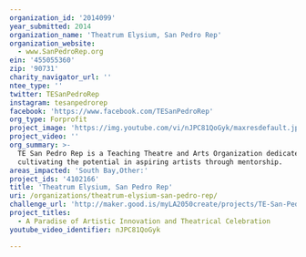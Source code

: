 ```yaml
---
organization_id: '2014099'
year_submitted: 2014
organization_name: 'Theatrum Elysium, San Pedro Rep'
organization_website:
  - www.SanPedroRep.org
ein: '455055360'
zip: '90731'
charity_navigator_url: ''
ntee_type: ''
twitter: TESanPedroRep
instagram: tesanpedrorep
facebook: 'https://www.facebook.com/TESanPedroRep'
org_type: Forprofit
project_image: 'https://img.youtube.com/vi/nJPC81QoGyk/maxresdefault.jpg'
project_video: ''
org_summary: >-
  TE San Pedro Rep is a Teaching Theatre and Arts Organization dedicated to
  cultivating the potential in aspiring artists through mentorship.
areas_impacted: 'South Bay,Other:'
project_ids: '4102166'
title: 'Theatrum Elysium, San Pedro Rep'
uri: /organizations/theatrum-elysium-san-pedro-rep/
challenge_url: 'http://maker.good.is/myLA2050create/projects/TE-San-Pedro-Rep.html'
project_titles:
  - A Paradise of Artistic Innovation and Theatrical Celebration
youtube_video_identifier: nJPC81QoGyk

---
```

